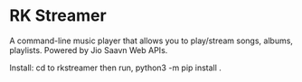 # RK Streamer

A command-line music player that allows you to play/stream songs, albums, playlists.
Powered by Jio Saavn Web APIs.

Install:
cd to rkstreamer
then run, python3 -m pip install .

